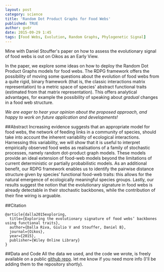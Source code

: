 ```yaml
---
layout: post
category: science
title: 'Random Dot Product Graphs for Food Webs'
published: TRUE
author: gvdr
date: 2015-09-29 1:45
tags: [Food Webs, Evolution, Random Graphs, Phylogenetic Signal]
---
```


Mine with Daniel Stouffer's paper on how to assess the evolutionary signal of food
webs is out on Oikos as an Early View.

In the paper, we explore some ideas on how to deploy the Random Dot Product Graphs
models for food webs. The RDPG framework offers the possibility of moving some
questions about the evolution of food webs from a quite rigid, binary framework
(that is, the classic interactions matrix representation) to a metric space of
species' abstract functional traits (estimated from that matrix
representation). This offers analytical advantages, for example the possibility
of speaking about *gradual* changes in a food web structure.

_We are eager to hear your opinion about the proposed approach, and happy to work on future application and developments!_

##Abstract
Increasing evidence suggests that an appropriate model for food webs, the
network of feeding links in a community of species, should take into account
the inherent variability of ecological interactions. Harnessing this
variability, we will show that it is useful to interpret empirically observed
food webs as realisations of a family of stochastic processes, namely random
dot-product graph models. These models provide an ideal extension of food-web
models beyond the limitations of current deterministic or partially
probabilistic models. As an additional beneﬁt, our RDPG framework enables us to
identify the pairwise distance structure given by species’ functional food-web
traits: this allows for the natural emergence of ecologically meaningful
species groups. Lastly, our results suggest the notion that the evolutionary
signature in food webs is already detectable in their stochastic backbones,
while the contribution of their ﬁne wiring is arguable.

##Citation
```
@article{dalla2015exploring,
  title={Exploring the evolutionary signature of food webs’ backbones using functional traits},
  author={Dalla Riva, Giulio V and Stouffer, Daniel B},
  journal={Oikos},
  year={2015},
  publisher={Wiley Online Library}
}
```

##Data and Code
All the data we used, and the code we wrote, is freely available on a
public [github repo](https://github.com/gvdr/RDPG_foodweb).
let me know if you need more info (I'll be adding them to the repository shortly).
